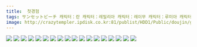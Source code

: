 ```yaml
---
title:  첫경험
tags: サンセットビーチ 캐릭터：란 캐릭터：레밀리아 캐릭터：레이무 캐릭터：루미아 캐릭터：마리사 캐릭터：메이링 캐릭터：사나에 캐릭터：사쿠야 캐릭터：소악마 캐릭터：아야 캐릭터：앨리스 캐릭터：요우무 캐릭터：유유코 캐릭터：유카 캐릭터：첸 캐릭터：치르노 캐릭터：파츄리 캐릭터：플랑 ハマー 동방_웹코믹
image: http://crazytempler.ipdisk.co.kr:81/publist/HDD1/Public/doujin/ghap/5270/001.jpg
---
```

<img src="http://crazytempler.ipdisk.co.kr:81/publist/HDD1/Public/doujin/ghap/5270/001.jpg">
<img src="http://crazytempler.ipdisk.co.kr:81/publist/HDD1/Public/doujin/ghap/5270/002.jpg">
<img src="http://crazytempler.ipdisk.co.kr:81/publist/HDD1/Public/doujin/ghap/5270/003.jpg">
<img src="http://crazytempler.ipdisk.co.kr:81/publist/HDD1/Public/doujin/ghap/5270/004.jpg">
<img src="http://crazytempler.ipdisk.co.kr:81/publist/HDD1/Public/doujin/ghap/5270/005.jpg">
<img src="http://crazytempler.ipdisk.co.kr:81/publist/HDD1/Public/doujin/ghap/5270/006.jpg">
<img src="http://crazytempler.ipdisk.co.kr:81/publist/HDD1/Public/doujin/ghap/5270/007.jpg">
<img src="http://crazytempler.ipdisk.co.kr:81/publist/HDD1/Public/doujin/ghap/5270/008.jpg">
<img src="http://crazytempler.ipdisk.co.kr:81/publist/HDD1/Public/doujin/ghap/5270/009.jpg">
<img src="http://crazytempler.ipdisk.co.kr:81/publist/HDD1/Public/doujin/ghap/5270/010.jpg">
<img src="http://crazytempler.ipdisk.co.kr:81/publist/HDD1/Public/doujin/ghap/5270/011.jpg">
<img src="http://crazytempler.ipdisk.co.kr:81/publist/HDD1/Public/doujin/ghap/5270/012.jpg">
<img src="http://crazytempler.ipdisk.co.kr:81/publist/HDD1/Public/doujin/ghap/5270/013.jpg">
<img src="http://crazytempler.ipdisk.co.kr:81/publist/HDD1/Public/doujin/ghap/5270/014.jpg">
<img src="http://crazytempler.ipdisk.co.kr:81/publist/HDD1/Public/doujin/ghap/5270/015.jpg">
<img src="http://crazytempler.ipdisk.co.kr:81/publist/HDD1/Public/doujin/ghap/5270/016.jpg">
<img src="http://crazytempler.ipdisk.co.kr:81/publist/HDD1/Public/doujin/ghap/5270/017.jpg">
<img src="http://crazytempler.ipdisk.co.kr:81/publist/HDD1/Public/doujin/ghap/5270/018.jpg">
